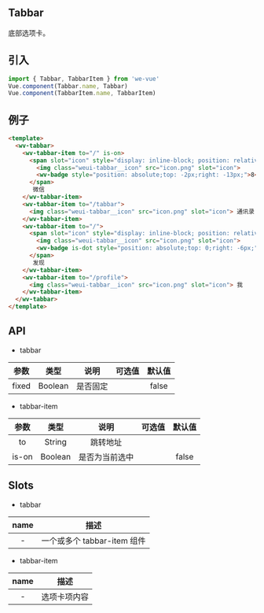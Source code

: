 Tabbar
---
底部选项卡。

## 引入

```js
import { Tabbar, TabbarItem } from 'we-vue'
Vue.component(Tabbar.name, Tabbar)
Vue.component(TabbarItem.name, TabbarItem)
```

## 例子

```html
<template>
  <wv-tabbar>
    <wv-tabbar-item to="/" is-on>
      <span slot="icon" style="display: inline-block; position: relative;">
        <img class="weui-tabbar__icon" src="icon.png" slot="icon">
        <wv-badge style="position: absolute;top: -2px;right: -13px;">8</wv-badge>
      </span>
       微信
    </wv-tabbar-item>
    <wv-tabbar-item to="/tabbar">
      <img class="weui-tabbar__icon" src="icon.png" slot="icon"> 通讯录
    </wv-tabbar-item>
    <wv-tabbar-item to="/">
      <span slot="icon" style="display: inline-block; position: relative;">
        <img class="weui-tabbar__icon" src="icon.png" slot="icon">
        <wv-badge is-dot style="position: absolute;top: 0;right: -6px;">8</wv-badge>
      </span>
       发现
    </wv-tabbar-item>
    <wv-tabbar-item to="/profile">
      <img class="weui-tabbar__icon" src="icon.png" slot="icon"> 我
    </wv-tabbar-item>
  </wv-tabbar>
</template>
```

## API

- tabbar

|   参数   |   类型    |   说明   | 可选值  |  默认值  |
| :----: | :-----: | :----: | :--: | :---: |
| fixed  | Boolean  |  是否固定   |      |   false    |

- tabbar-item

|   参数   |   类型    |   说明   | 可选值  |  默认值  |
| :----: | :-----: | :----: | :--: | :---: |
| to  | String  |  跳转地址   |      |       |
| is-on  | Boolean  |  是否为当前选中   |      |   false    |

## Slots

- tabbar

|   name   |   描述    |
| :----: | :-----: |
| -  | 一个或多个 tabbar-item 组件  |

- tabbar-item

|   name   |   描述    |
| :----: | :-----: |
| -  | 选项卡项内容  |
